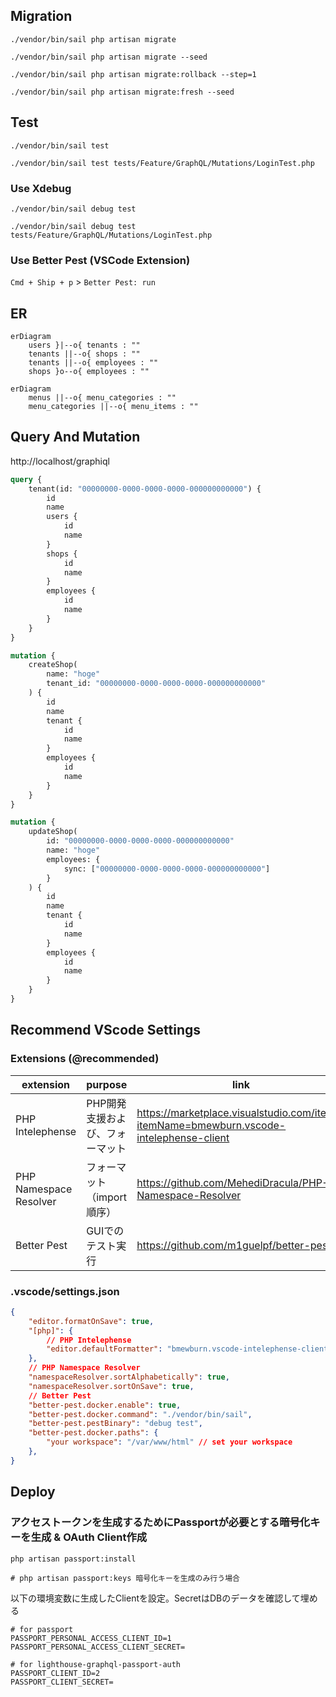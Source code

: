 ## Migration


```
./vendor/bin/sail php artisan migrate
```

```
./vendor/bin/sail php artisan migrate --seed
```

```
./vendor/bin/sail php artisan migrate:rollback --step=1
```

```
./vendor/bin/sail php artisan migrate:fresh --seed
```

## Test

```
./vendor/bin/sail test
```

```
./vendor/bin/sail test tests/Feature/GraphQL/Mutations/LoginTest.php
```

### Use Xdebug

```
./vendor/bin/sail debug test
```

```
./vendor/bin/sail debug test tests/Feature/GraphQL/Mutations/LoginTest.php
```

### Use Better Pest (VSCode Extension)

`Cmd + Ship + p` > `Better Pest: run`

## ER

```mermaid
erDiagram
    users }|--o{ tenants : ""
    tenants ||--o{ shops : ""
    tenants ||--o{ employees : ""
    shops }o--o{ employees : ""
```

```mermaid
erDiagram
    menus ||--o{ menu_categories : ""
    menu_categories ||--o{ menu_items : ""
```

## Query And Mutation

http://localhost/graphiql

```graphql
query {
    tenant(id: "00000000-0000-0000-0000-000000000000") {
        id
        name
        users {
            id
            name
        }
        shops {
            id
            name
        }
        employees {
            id
            name
        }
    }
}
```

```graphql
mutation {
    createShop(
        name: "hoge"
        tenant_id: "00000000-0000-0000-0000-000000000000"
    ) {
        id
        name
        tenant {
            id
            name
        }
        employees {
            id
            name
        }
    }
}

mutation {
    updateShop(
        id: "00000000-0000-0000-0000-000000000000"
        name: "hoge"
        employees: {
            sync: ["00000000-0000-0000-0000-000000000000"]
        }
    ) {
        id
        name
        tenant {
            id
            name
        }
        employees {
            id
            name
        }
    }
}
```

## Recommend VScode Settings

### Extensions (@recommended)

| extension              | purpose                         | link                                                                                    |
| ---------------------- | ------------------------------- | --------------------------------------------------------------------------------------- |
| PHP Intelephense       | PHP開発支援および、フォーマット | https://marketplace.visualstudio.com/items?itemName=bmewburn.vscode-intelephense-client |
| PHP Namespace Resolver | フォーマット（import順序）      | https://github.com/MehediDracula/PHP-Namespace-Resolver                                 |
| Better Pest            | GUIでのテスト実行               | https://github.com/m1guelpf/better-pest                                                 |

### .vscode/settings.json

```json
{
    "editor.formatOnSave": true,
    "[php]": {
        // PHP Intelephense
        "editor.defaultFormatter": "bmewburn.vscode-intelephense-client"
    },
    // PHP Namespace Resolver
    "namespaceResolver.sortAlphabetically": true,
    "namespaceResolver.sortOnSave": true,
    // Better Pest
    "better-pest.docker.enable": true,
    "better-pest.docker.command": "./vendor/bin/sail",
    "better-pest.pestBinary": "debug test",
    "better-pest.docker.paths": {
        "your workspace": "/var/www/html" // set your workspace
    },
}
```

## Deploy

### アクセストークンを生成するためにPassportが必要とする暗号化キーを生成 & OAuth Client作成
```
php artisan passport:install

# php artisan passport:keys 暗号化キーを生成のみ行う場合
```

以下の環境変数に生成したClientを設定。SecretはDBのデータを確認して埋める
```
# for passport
PASSPORT_PERSONAL_ACCESS_CLIENT_ID=1
PASSPORT_PERSONAL_ACCESS_CLIENT_SECRET=

# for lighthouse-graphql-passport-auth
PASSPORT_CLIENT_ID=2
PASSPORT_CLIENT_SECRET=
```
